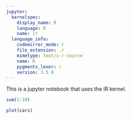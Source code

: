 ```yaml
---
jupyter:
  kernelspec:
    display_name: R
    language: R
    name: ir
  language_info:
    codemirror_mode: r
    file_extension: .r
    mimetype: text/x-r-source
    name: R
    pygments_lexer: r
    version: 3.5.0
---
```


This is a jupyter notebook that uses the IR kernel.

```R
sum(1:10)
```

```R
plot(cars)
```

```R

```
